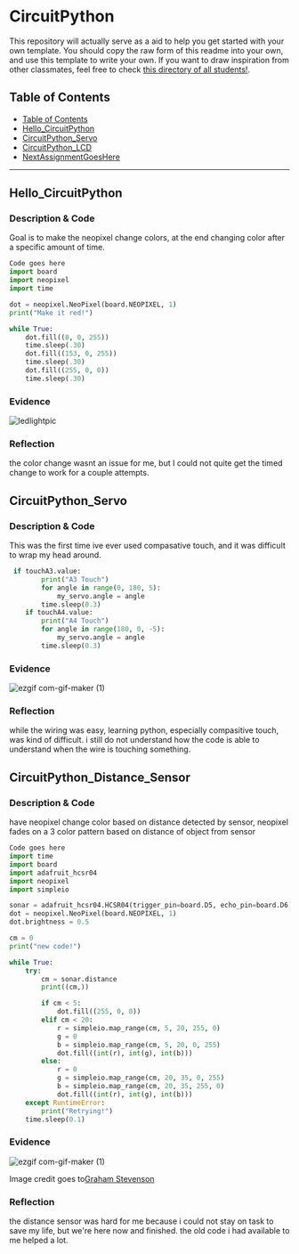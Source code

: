 # CircuitPython
This repository will actually serve as a aid to help you get started with your own template.  You should copy the raw form of this readme into your own, and use this template to write your own.  If you want to draw inspiration from other classmates, feel free to check [this directory of all students!](https://github.com/chssigma/Class_Accounts).
## Table of Contents
* [Table of Contents](#TableOfContents)
* [Hello_CircuitPython](#Hello_CircuitPython)
* [CircuitPython_Servo](#CircuitPython_Servo)
* [CircuitPython_LCD](#CircuitPython_LCD)
* [NextAssignmentGoesHere](#NextAssignment)
---

## Hello_CircuitPython

### Description & Code
Goal is to make the neopixel change colors, at the end changing color after a specific amount of time. 


```python
Code goes here
import board
import neopixel
import time

dot = neopixel.NeoPixel(board.NEOPIXEL, 1)
print("Make it red!")

while True:
    dot.fill((0, 0, 255))
    time.sleep(.30)
    dot.fill((153, 0, 255))
    time.sleep(.30)
    dot.fill((255, 0, 0))
    time.sleep(.30)

```


### Evidence
<img src="https://user-images.githubusercontent.com/71345181/133625107-908011a3-f2ad-4a12-a524-92a9d155694c.jpg" alt="ledlightpic"/>

### Reflection
the color change wasnt an issue for me, but I could not quite get the timed change to work for a couple attempts. 



## CircuitPython_Servo

### Description & Code
This was the first time ive ever used compasative touch, and it was difficult to wrap my head around.
```python
 if touchA3.value:
        print("A3 Touch")
        for angle in range(0, 180, 5):
            my_servo.angle = angle
        time.sleep(0.3)
    if touchA4.value:
        print("A4 Touch")
        for angle in range(180, 0, -5):
            my_servo.angle = angle
        time.sleep(0.3)
```

### Evidence
![ezgif com-gif-maker (1)](https://user-images.githubusercontent.com/71341888/133626092-f7522970-bf4d-418d-9e07-07f4378ee65e.gif)

### Reflection

while the wiring was easy, learning python, especially compasitive touch, was kind of difficult. i still do not understand how the code is able to understand when the wire is touching something. 



## CircuitPython_Distance_Sensor
### Description & Code

have neopixel change color based on distance detected by sensor, neopixel fades on a 3 color pattern based on distance of object from sensor

```python
Code goes here
import time
import board
import adafruit_hcsr04
import neopixel
import simpleio

sonar = adafruit_hcsr04.HCSR04(trigger_pin=board.D5, echo_pin=board.D6)
dot = neopixel.NeoPixel(board.NEOPIXEL, 1)
dot.brightness = 0.5

cm = 0
print("new code!")

while True:
    try:
        cm = sonar.distance
        print((cm,))

        if cm < 5:
            dot.fill((255, 0, 0))
        elif cm < 20:
            r = simpleio.map_range(cm, 5, 20, 255, 0)
            g = 0
            b = simpleio.map_range(cm, 5, 20, 0, 255)
            dot.fill((int(r), int(g), int(b)))
        else:
            r = 0
            g = simpleio.map_range(cm, 20, 35, 0, 255)
            b = simpleio.map_range(cm, 20, 35, 255, 0)
            dot.fill((int(r), int(g), int(b)))
    except RuntimeError:
        print("Retrying!")
    time.sleep(0.1)
```

### Evidence
<img src="https://user-images.githubusercontent.com/71345181/134514464-caa97a3e-3cad-4ae1-9206-1270b65ca029.gif" alt="ezgif com-gif-maker (1)"/>

Image credit goes to[Graham Stevenson](https://github.com/Graham913/CI)


### Reflection
the distance sensor was hard for me because i could not stay on task to save my life, but we're here now and finished. the old code i had available to me helped a lot.
